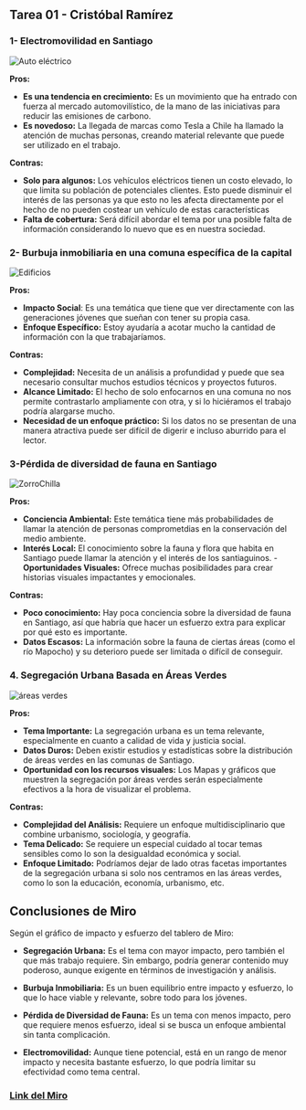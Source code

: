 ## **Tarea 01 - Cristóbal Ramírez**
### **1- Electromovilidad en Santiago**
![Auto eléctrico](https://www.hyundai.cl/content/uploads/os-ev-pe-gen-lhd-exterior-charging-1106x470-1.webp)

**Pros:**

- **Es una tendencia en crecimiento:** Es un movimiento  que ha entrado con fuerza al mercado automovilístico, de la mano de las iniciativas para reducir las emisiones de carbono.
- **Es novedoso:** La llegada de marcas como Tesla a Chile ha llamado la atención de muchas personas, creando material relevante que puede ser utilizado en el trabajo.

**Contras:**

- **Solo para algunos:** Los vehículos eléctricos tienen un costo elevado, lo que limita su población de potenciales clientes. Esto puede disminuir el interés de las personas ya que esto no les afecta directamente por el hecho de no pueden costear un vehículo de estas características
- **Falta de cobertura:** Será difícil abordar el tema por una posible falta de información considerando lo nuevo que es en nuestra sociedad.

### **2- Burbuja inmobiliaria en una comuna específica de la capital**
 
![Edificios](https://media.cnnchile.com/sites/2/2022/07/A_UNO_1316706.jpg)

**Pros:**
- **Impacto Social**: Es una temática que tiene que ver directamente con las generaciones jóvenes que sueñan con tener su propia casa.
- **Enfoque Específico:** Estoy ayudaría a acotar mucho la cantidad de información con la que trabajaríamos.

**Contras:**
- **Complejidad:** Necesita de un análisis a profundidad y puede  que sea necesario consultar muchos estudios técnicos y proyectos futuros.
- **Alcance Limitado:**  El hecho de solo enfocarnos en una comuna no nos permite contrastarlo ampliamente con otra, y si lo hiciéramos el trabajo podría alargarse mucho.  
- **Necesidad de un enfoque práctico:** Si los datos no se presentan de una manera atractiva puede ser difícil de digerir e incluso aburrido para el lector.

### **3-Pérdida de diversidad de fauna en Santiago**

![ZorroChilla](https://storage.googleapis.com/chile-travel-cdn/2021/07/Naturaleza_observacion-flora-y-fauna_4.jpg)

**Pros:**

- **Conciencia Ambiental:** Este temática tiene más probabilidades de llamar la atención de personas comprometdias en la conservación del medio ambiente.
- **Interés Local:** El conocimiento sobre la fauna y flora que habita en Santiago puede llamar la atención y el interés de los santiaguinos.
-**Oportunidades Visuales:** Ofrece muchas posibilidades para crear historias visuales impactantes y emocionales.

**Contras:**

- **Poco conocimiento:** Hay poca conciencia sobre la diversidad de fauna en Santiago, así que habría que hacer un esfuerzo extra para explicar por qué esto es importante.
- **Datos Escasos:** La información sobre la fauna de ciertas áreas (como el río Mapocho) y su deterioro puede ser limitada o difícil de conseguir.

### **4. Segregación Urbana Basada en Áreas Verdes**
![áreas verdes](https://fondos.mma.gob.cl/wp-content/uploads/2021/08/areas-verdes-2.jpg)

**Pros:**

- **Tema Importante:** La segregación urbana es un tema relevante, especialmente en cuanto a calidad de vida y justicia social.
- **Datos Duros:** Deben existir estudios y estadísticas sobre la distribución de áreas verdes en las comunas de Santiago.
- **Oportunidad con los recursos visuales:** Los Mapas y gráficos que muestren la segregación por áreas verdes serán especialmente efectivos a la hora de visualizar el problema.

**Contras:**
- **Complejidad del Análisis:** Requiere un enfoque multidisciplinario que combine urbanismo, sociología, y geografía.
- **Tema Delicado:** Se requiere un especial cuidado al tocar temas sensibles como lo son la desigualdad económica y social.
- **Enfoque Limitado:** Podríamos dejar de lado otras facetas importantes de la segregación urbana si solo nos centramos en las áreas verdes, como lo son la educación, economía, urbanismo, etc.

## **Conclusiones de Miro**
Según el gráfico de impacto y esfuerzo del tablero de Miro:

- **Segregación Urbana:** Es el tema con mayor impacto, pero también el que más trabajo requiere. Sin embargo, podría generar contenido muy poderoso, aunque exigente en términos de investigación y análisis.

- **Burbuja Inmobiliaria:** Es un buen equilibrio entre impacto y esfuerzo, lo que lo hace viable y relevante, sobre todo para los jóvenes.

- **Pérdida de Diversidad de Fauna:** Es un tema con menos impacto, pero que requiere menos esfuerzo, ideal si se busca un enfoque ambiental sin tanta complicación.

- **Electromovilidad:** Aunque tiene potencial, está en un rango de menor impacto y necesita bastante esfuerzo, lo que podría limitar su efectividad como tema central.

### [Link del Miro](https://miro.com/app/board/uXjVKrcjkG4=/?inviteKey=WFU1bXR3VkhibHVYUGlLVFVzYVU0OVozb0wzRzg0cmNzZXowYzlDUXEyaGFlcDJNbG05R2h1bTNjS2NxUUg0MXwzNDU4NzY0NTU5NzAxNzM2NjAwfDI%3D)